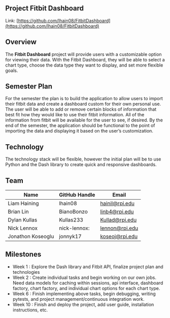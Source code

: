 ## Project Fitbit Dashboard
Link: [https://github.com/lhain08/FitbitDashboard](https://github.com/lhain08/FitbitDashboard)

## Overview
The **Fitbit Dashboard** project will provide users with a customizable option for viewing their data. With the Fitbit Dashboard, they will be able to select a chart type, choose the data type they want to display, and set more flexible goals.

## Semester Plan
For the semester the plan is to build the application to allow users to import their fitbit data and create a dashboard custom for their own personal use. The user will be able to add or remove certain blocks of information that best fit how they would like to use their fitbit information. All of the information from fitbit will be available for the user to see, if desired. By the end of the semester, the application should be functional to the point of importing the data and displaying it based on the user’s customization.

## Technology
The technology stack will be flexible, however the initial plan will be to use Python and the Dash library to create quick and responsive dashboards.

## Team
| **Name** | **GitHub Handle** | **Email** |
| ------------- | ------------- | ------------- | 
| Liam Haining | lhain08 | hainil@rpi.edu |
| Brian Lin | BianoBonzo | linb4@rpi.edu |
| Dylan Kullas | Kullas233 | Kullad@rpi.edu |
| Nick Lennox | nick-lennox:| lennon@rpi.edu |
|Jonathon Koseoglu| jonnyk17| koseoj@rpi.edu|

## Milestones
- Week 1 : Explore the Dash library and Fitbit API, finalize project plan and technologies
- Week 2 : Create individual tasks and begin working on our own jobs. Need data models for caching within sessions, api interface, dashboard factory, chart factory, and individual chart options for each chart type. 
- Week 6 : Finish implementing above tasks, begin debugging, writing pytests, and project management/continuous integration work.
- Week 10 : Finish and deploy the project, add user guide, installation instructions, etc.


